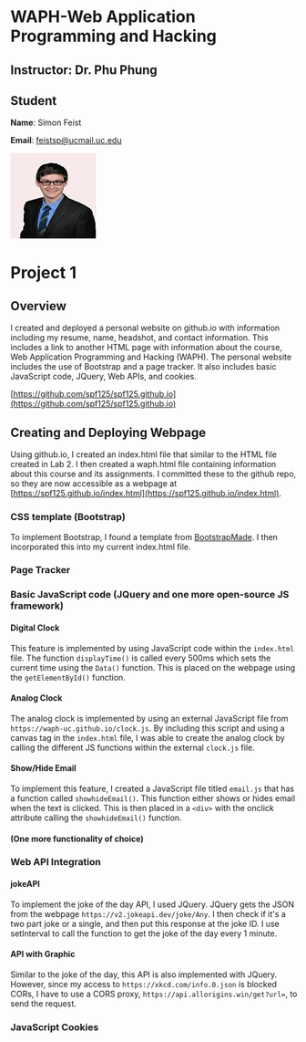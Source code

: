 # WAPH-Web Application Programming and Hacking

## Instructor: Dr. Phu Phung

## Student

**Name**: Simon Feist

**Email**: feistsp@ucmail.uc.edu

![Simon's headshot](images/Headshot.jpg)

# Project 1
## Overview

I created and deployed a personal website on github.io with information including my resume, name, headshot, and contact information. This includes a link to another HTML page with information about the course, Web Application Programming and Hacking (WAPH). The personal website includes the use of Bootstrap and a page tracker. It also includes basic JavaScript code, JQuery, Web APIs, and cookies.

[https://github.com/spf125/spf125.github.io](https://github.com/spf125/spf125.github.io)

## Creating and Deploying Webpage

Using github.io, I created an index.html file that similar to the HTML file created in Lab 2. I then created a waph.html file containing information about this course and its assignments. I committed these to the github repo, so they are now accessible as a webpage at [https://spf125.github.io/index.html](https://spf125.github.io/index.html).

### CSS template (Bootstrap)

To implement Bootstrap, I found a template from [BootstrapMade](https://bootstrapmade.com/). I then incorporated this into my current index.html file.

### Page Tracker



### Basic JavaScript code (JQuery and one more open-source JS framework)

#### Digital Clock

This feature is implemented by using JavaScript code within the `index.html` file. The function `displayTime()` is called every 500ms which sets the current time using the `Data()` function. This is placed on the webpage using the `getElementById()` function.

#### Analog Clock

The analog clock is implemented by using an external JavaScript file from `https://waph-uc.github.io/clock.js`. By including this script and using a canvas tag in the `index.html` file, I was able to create the analog clock by calling the different JS functions within the external `clock.js` file.

#### Show/Hide Email

To implement this feature, I created a JavaScript file titled `email.js` that has a function called `showhideEmail()`. This function either shows or hides email when the text is clicked. This is then placed in a `<div>` with the onclick attribute calling the `showhideEmail()` function.

#### (One more functionality of choice)



### Web API Integration

#### jokeAPI

To implement the joke of the day API, I used JQuery. JQuery gets the JSON from the webpage `https://v2.jokeapi.dev/joke/Any`. I then check if it's a two part joke or a single, and then put this response at the joke ID. I use setInterval to call the function to get the joke of the day every 1 minute.

#### API with Graphic

Similar to the joke of the day, this API is also implemented with JQuery. However, since my access to `https://xkcd.com/info.0.json` is blocked CORs, I have to use a CORS proxy, `https://api.allorigins.win/get?url=`, to send the request. 

### JavaScript Cookies
